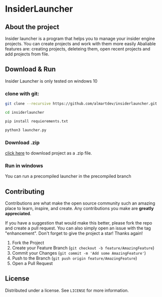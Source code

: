 # InsiderLauncher

## About the project
Insider launcher is a program that helps you to manage your insider engine projects. You can create projects and work with them more easily
Abaliable features are: creating projects, deleteing them, open recent projects and add projects from file.

## Download & Run
Insider Launcher is only tested on windows 10
### clone with git:
```sh
git clone --recursive https://github.com/almartdev/insiderlauncher.git
```
```sh
cd insiderlauncher
```
```sh
pip install requierements.txt
```
```sh
python3 launcher.py
```
### Download .zip
[click here](https://github.com/AlmartDev/InsiderLauncher/archive/refs/heads/main.zip) to download project as a .zip file.

### Run in windows
You can run a precompiled launcher in the precompiled branch

## Contributing

Contributions are what make the open source community such an amazing place to learn, inspire, and create. Any contributions you make are **greatly appreciated**.

If you have a suggestion that would make this better, please fork the repo and create a pull request. You can also simply open an issue with the tag "enhancement".
Don't forget to give the project a star! Thanks again!

1. Fork the Project
2. Create your Feature Branch (`git checkout -b feature/AmazingFeature`)
3. Commit your Changes (`git commit -m 'Add some AmazingFeature'`)
4. Push to the Branch (`git push origin feature/AmazingFeature`)
5. Open a Pull Request
<!-- LICENSE -->
## License

Distributed under a license. See `LICENSE` for more information.
  
